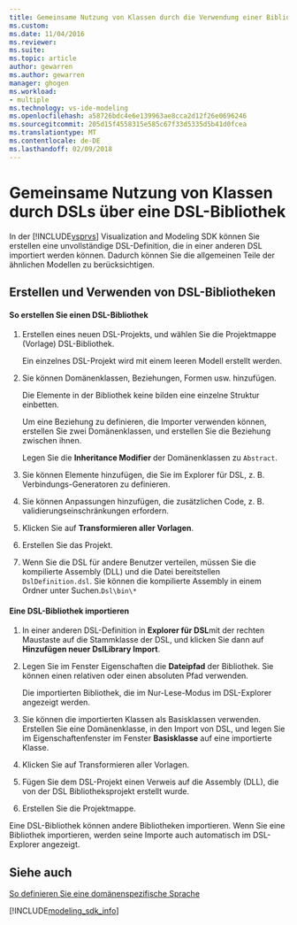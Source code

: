 ```yaml
---
title: Gemeinsame Nutzung von Klassen durch die Verwendung einer Bibliothek DSL DSLs | Microsoft Docs
ms.custom: 
ms.date: 11/04/2016
ms.reviewer: 
ms.suite: 
ms.topic: article
author: gewarren
ms.author: gewarren
manager: ghogen
ms.workload:
- multiple
ms.technology: vs-ide-modeling
ms.openlocfilehash: a58726bdc4e6e139963ae8cca2d12f26e0696246
ms.sourcegitcommit: 205d15f4558315e585c67f33d5335d5b41d0fcea
ms.translationtype: MT
ms.contentlocale: de-DE
ms.lasthandoff: 02/09/2018
---
```

# <a name="sharing-classes-between-dsls-by-using-a-dsl-library"></a>Gemeinsame Nutzung von Klassen durch DSLs über eine DSL-Bibliothek
In der [!INCLUDE[vsprvs](../code-quality/includes/vsprvs_md.md)] Visualization and Modeling SDK können Sie erstellen eine unvollständige DSL-Definition, die in einer anderen DSL importiert werden können. Dadurch können Sie die allgemeinen Teile der ähnlichen Modellen zu berücksichtigen.  
  
## <a name="creating-and-using-dsl-libraries"></a>Erstellen und Verwenden von DSL-Bibliotheken  
  
#### <a name="to-create-a-dsl-library"></a>So erstellen Sie einen DSL-Bibliothek  
  
1.  Erstellen eines neuen DSL-Projekts, und wählen Sie die Projektmappe (Vorlage) DSL-Bibliothek.  
  
     Ein einzelnes DSL-Projekt wird mit einem leeren Modell erstellt werden.  
  
2.  Sie können Domänenklassen, Beziehungen, Formen usw. hinzufügen.  
  
     Die Elemente in der Bibliothek keine bilden eine einzelne Struktur einbetten.  
  
     Um eine Beziehung zu definieren, die Importer verwenden können, erstellen Sie zwei Domänenklassen, und erstellen Sie die Beziehung zwischen ihnen.  
  
     Legen Sie die **Inheritance Modifier** der Domänenklassen zu `Abstract`.  
  
3.  Sie können Elemente hinzufügen, die Sie im Explorer für DSL, z. B. Verbindungs-Generatoren zu definieren.  
  
4.  Sie können Anpassungen hinzufügen, die zusätzlichen Code, z. B. validierungseinschränkungen erfordern.  
  
5.  Klicken Sie auf **Transformieren aller Vorlagen**.  
  
6.  Erstellen Sie das Projekt.  
  
7.  Wenn Sie die DSL für andere Benutzer verteilen, müssen Sie die kompilierte Assembly (DLL) und die Datei bereitstellen `DslDefinition.dsl`. Sie können die kompilierte Assembly in einem Ordner unter Suchen.`Dsl\bin\*`  
  
#### <a name="to-import-a-dsl-library"></a>Eine DSL-Bibliothek importieren  
  
1.  In einer anderen DSL-Definition in **Explorer für DSL**mit der rechten Maustaste auf die Stammklasse der DSL, und klicken Sie dann auf **Hinzufügen neuer DslLibrary Import**.  
  
2.  Legen Sie im Fenster Eigenschaften die **Dateipfad** der Bibliothek. Sie können einen relativen oder einen absoluten Pfad verwenden.  
  
     Die importierten Bibliothek, die im Nur-Lese-Modus im DSL-Explorer angezeigt werden.  
  
3.  Sie können die importierten Klassen als Basisklassen verwenden. Erstellen Sie eine Domänenklasse, in den Import von DSL, und legen Sie im Eigenschaftenfenster im Fenster **Basisklasse** auf eine importierte Klasse.  
  
4.  Klicken Sie auf Transformieren aller Vorlagen.  
  
5.  Fügen Sie dem DSL-Projekt einen Verweis auf die Assembly (DLL), die von der DSL Bibliotheksprojekt erstellt wurde.  
  
6.  Erstellen Sie die Projektmappe.  
  
 Eine DSL-Bibliothek können andere Bibliotheken importieren. Wenn Sie eine Bibliothek importieren, werden seine Importe auch automatisch im DSL-Explorer angezeigt.  
  
## <a name="see-also"></a>Siehe auch  
 [So definieren Sie eine domänenspezifische Sprache](../modeling/how-to-define-a-domain-specific-language.md)
 
[!INCLUDE[modeling_sdk_info](includes/modeling_sdk_info.md)]
